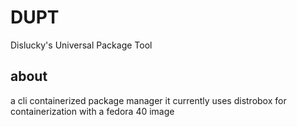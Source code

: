 # DUPT
Dislucky's Universal Package Tool

## about
a cli containerized package manager
it currently uses distrobox for containerization with a fedora 40 image
